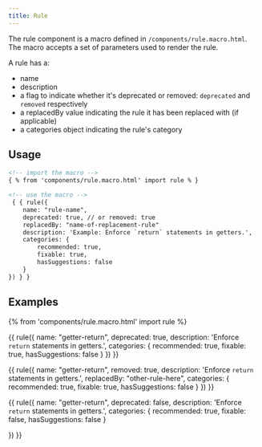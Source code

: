 ```yaml
---
title: Rule 
---
```


The rule component is a macro defined in `/components/rule.macro.html`. The macro accepts a set of parameters used to render the rule.

A rule has a:

*   name
*   description
*   a flag to indicate whether it's deprecated or removed: `deprecated` and `removed` respectively
*   a replacedBy value indicating the rule it has been replaced with (if applicable)
*   a categories object indicating the rule's category

## Usage

```html
<!-- import the macro -->
{ % from 'components/rule.macro.html' import rule % }

<!-- use the macro -->
 { { rule({
    name: "rule-name",
    deprecated: true, // or removed: true
    replacedBy: "name-of-replacement-rule"
    description: 'Example: Enforce `return` statements in getters.',
    categories: {
        recommended: true,
        fixable: true,
        hasSuggestions: false
    }
}) } }
```

## Examples

{% from 'components/rule.macro.html' import rule %}

{{ rule({
    name: "getter-return",
    deprecated: true,
    description: 'Enforce `return` statements in getters.',
    categories: {
        recommended: true,
        fixable: true,
        hasSuggestions: false
    }
}) }}

{{ rule({
    name: "getter-return",
    removed: true,
    description: 'Enforce `return` statements in getters.',
    replacedBy: "other-rule-here",
    categories: {
        recommended: true,
        fixable: true,
        hasSuggestions: false
    }
}) }}

{{ rule({
name: "getter-return",
deprecated: false,
description: 'Enforce `return` statements in getters.',
categories: {
recommended: true,
fixable: false,
hasSuggestions: false
}

}) }}
